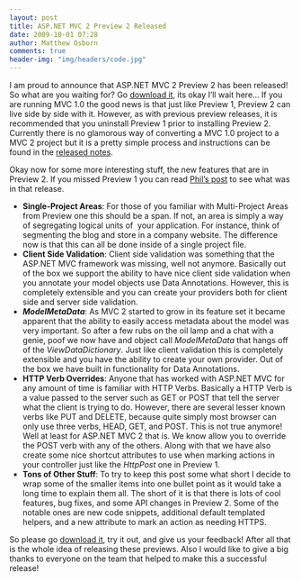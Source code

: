 ```yaml
---
layout: post
title: ASP.NET MVC 2 Preview 2 Released
date: 2009-10-01 07:28
author: Matthew Osborn
comments: true
header-img: "img/headers/code.jpg"
---
```


I am proud to announce that ASP.NET MVC 2 Preview 2 has been released! So what are you waiting for? Go <a target="_blank" href="http://go.microsoft.com/fwlink/?LinkID=154414">download it</a>, its okay I’ll wait here… If you are running MVC 1.0 the good news is that just like Preview 1, Preview 2 can live side by side with it. However, as with previous preview releases, it is recommended that you uninstall Preview 1 prior to installing Preview 2. Currently there is no glamorous way of converting a MVC 1.0 project to a MVC 2 project but it is a pretty simple process and instructions can be found in the <a target="_blank" href="http://go.microsoft.com/fwlink/?LinkID=157066">released notes</a>.


Okay now for some more interesting stuff, the new features that are in Preview 2. If you missed Preview 1 you can read <a target="_blank" href="http://haacked.com/archive/2009/07/30/asp.net-mvc-released.aspx">Phil’s post</a> to see what was in that release.

<ul>
    <li><strong>Single-Project Areas</strong>: For those of you familiar with Multi-Project Areas from Preview one this should be a span. If not, an area is simply a way of segregating logical units of  your application. For instance, think of segmenting the blog and store in a company website. The difference now is that this can all be done inside of a single project file.</li>
    <li><strong>Client Side Validation</strong>: Client side validation was something that the ASP.NET MVC framework was missing, well not anymore. Basically out of the box we support the ability to have nice client side validation when you annotate your model objects use Data Annotations. However, this is completely extensible and you can create your providers both for client side and server side validation.</li>
    <li><strong><em>ModelMetaData</em></strong>: As MVC 2 started to grow in its feature set it became apparent that the ability to easily access metadata about the model was very important. So after a few rubs on the oil lamp and a chat with a genie, poof we now have and object call <em>ModelMetaData</em> that hangs off of the <em>ViewDataDictionary</em>. Just like client validation this is completely extensible and you have the ability to create your own provider. Out of the box we have built in functionality for Data Annotations. </li>
    <li><strong>HTTP Verb Overrides</strong>: Anyone that has worked with ASP.NET MVC for any amount of time is familiar with HTTP Verbs. Basically a HTTP Verb is a value passed to the server such as GET or POST that tell the server what the client is trying to do. However, there are several lesser known verbs like PUT and DELETE, because quite simply most browser can only use three verbs, HEAD, GET, and POST. This is not true anymore! Well at least for ASP.NET MVC 2 that is. We know allow you to override the POST verb with any of the others. Along with that we have also create some nice shortcut attributes to use when marking actions in your controller just like the <em>HttpPost</em> one in Preview 1.</li>
    <li><strong>Tons of Other Stuff</strong>: To try to keep this post some what short I decide to wrap some of the smaller items into one bullet point as it would take a long time to explain them all. The short of it is that there is lots of cool features, bug fixes, and some API changes in Preview 2. Some of the notable ones are new code snippets, additional default templated helpers, and a new attribute to mark an action as needing HTTPS.</li>
</ul>

So please go <a target="_blank" href="http://go.microsoft.com/fwlink/?LinkID=154414">download it</a>, try it out, and give us your feedback! After all that is the whole idea of releasing these previews. Also I would like to give a big thanks to everyone on the team that helped to make this a successful release!
